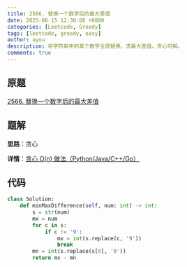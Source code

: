 ```yaml
---
title: 2566. 替换一个数字后的最大差值
date: 2025-06-15 12:30:00 +0800
categories: [Leetcode, Greedy]
tags: [leetcode, greedy, easy]
author: ayou
description: 将字符串中的某个数字全部替换，求最大差值。贪心可解。
comments: true
---
```


## 原题
[2566. 替换一个数字后的最大差值](https://leetcode.cn/problems/maximum-difference-by-remapping-a-digit/)

## 题解
**思路**：贪心

**详情**：[贪心 O(n) 做法（Python/Java/C++/Go）](https://leetcode.cn/problems/maximum-difference-by-remapping-a-digit/solutions/2119447/mei-ju-by-endlesscheng-slfa)

## 代码
```python
class Solution:
    def minMaxDifference(self, num: int) -> int:
        s = str(num)
        mx = num
        for c in s:
            if c != '9':
                mx = int(s.replace(c, '9'))
                break
        mn = int(s.replace(s[0], '0'))
        return mx - mn
```